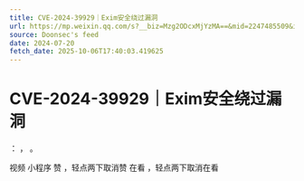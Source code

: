 ```yaml
---
title: CVE-2024-39929｜Exim安全绕过漏洞
url: https://mp.weixin.qq.com/s?__biz=Mzg2ODcxMjYzMA==&mid=2247485509&idx=2&sn=80f304722ffe4cb1b5ca0fc357a74939
source: Doonsec's feed
date: 2024-07-20
fetch_date: 2025-10-06T17:40:03.419625
---
```


# CVE-2024-39929｜Exim安全绕过漏洞

：
，
。

视频
小程序
赞
，轻点两下取消赞
在看
，轻点两下取消在看